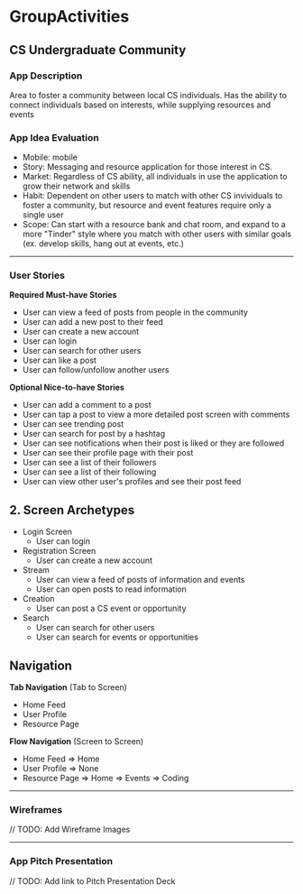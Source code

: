 # GroupActivities

## CS Undergraduate Community

### App Description
Area to foster a community between local CS individuals. Has the ability to connect individuals based on interests, while supplying resources and events


### App Idea Evaluation

- Mobile: mobile
- Story: Messaging and resource application for those interest in CS.
- Market: Regardless of CS ability, all individuals in use the application to grow their network and skills
- Habit: Dependent on other users to match with other CS invividuals to foster a community, but resource and event features require only a single user
- Scope: Can start with a resource bank and chat room, and expand to a more "Tinder" style where you match with other users with similar goals (ex. develop skills, hang out at events, etc.)


---

### User Stories
**Required Must-have Stories**

- User can view a feed of posts from people in the community
- User can add a new post to their feed
- User can create a new account
- User can login
- User can search for other users
- User can like a post
- User can follow/unfollow another users

**Optional Nice-to-have Stories**

- User can add a comment to a post
- User can tap a post to view a more detailed post screen with comments
- User can see trending post
- User can search for post by a hashtag
- User can see notifications when their post is liked or they are followed
- User can see their profile page with their post
- User can see a list of their followers
- User can see a list of their following
- User can view other user's profiles and see their post feed

## 2. Screen Archetypes

- Login Screen
   * User can login
- Registration Screen
   * User can create a new account
- Stream
   * User can view a feed of posts of information and events
   * User can open posts to read information
- Creation
   * User can post a CS event or opportunity
- Search
   * User can search for other users 
   * User can search for events or opportunities 

## Navigation

**Tab Navigation** (Tab to Screen)

 * Home Feed
 * User Profile
 * Resource Page

**Flow Navigation** (Screen to Screen)

 * Home Feed
   => Home
 * User Profile
   => None
 * Resource Page
   => Home
   => Events
   => Coding
---

### Wireframes
// TODO: Add Wireframe Images

---

### App Pitch Presentation
// TODO: Add link to Pitch Presentation Deck


